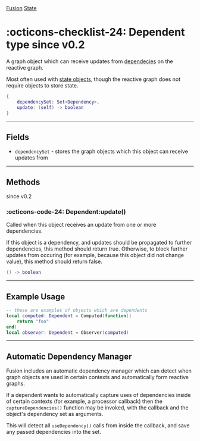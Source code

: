 <nav class="fusiondoc-api-breadcrumbs">
	<a href="../..">Fusion</a>
	<a href="..">State</a>
</nav>

<h1 class="fusiondoc-api-header" markdown>
	<span class="fusiondoc-api-icon" markdown>:octicons-checklist-24:</span>
	<span class="fusiondoc-api-name">Dependent</span>
	<span class="fusiondoc-api-pills">
		<span class="fusiondoc-api-pill-type">type</span>
		<span class="fusiondoc-api-pill-since">since v0.2</span>
	</span>
</h1>

A graph object which can receive updates from [dependecies](../dependency) on
the reactive graph.

Most often used with [state objects](../stateobject), though the reactive graph
does not require objects to store state.

```Lua
{
	dependencySet: Set<Dependency>,
    update: (self) -> boolean
}
```

-----

## Fields

- `dependencySet` - stores the graph objects which this object can receive
updates from

-----

## Methods

<p class="fusiondoc-api-pills">
	<span class="fusiondoc-api-pill-since">since v0.2</span>
</p>

### :octicons-code-24: Dependent:update()

Called when this object receives an update from one or more dependencies.

If this object is a dependency, and updates should be propagated to further
dependencies, this method should return true. Otherwise, to block further
updates from occuring (for example, because this object did not change value),
this method should return false.

```Lua
() -> boolean
```

-----

## Example Usage

```Lua
-- these are examples of objects which are dependents
local computed: Dependent = Computed(function()
	return "foo"
end)
local observer: Dependent = Observer(computed)
```

-----

## Automatic Dependency Manager

Fusion includes an automatic dependency manager which can detect when graph
objects are used in certain contexts and automatically form reactive graphs.

If a dependent wants to automatically capture uses of dependencies inside of
certain contexts (for example, a processor callback) then the
`captureDependencies()` function may be invoked, with the callback and the
object's dependency set as arguments.

This will detect all `useDependency()` calls from inside the callback, and save
any passed dependencies into the set.